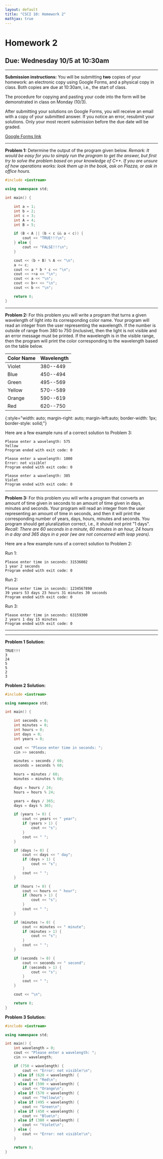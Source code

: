 ```yaml
---
layout: default
title: "CSCI 10: Homework 2"
mathjax: true
---
```


# Homework 2

## Due: Wednesday 10/5 at 10:30am

---

__Submission instructions:__ You will be submitting __two__ copies of your
homework: an electronic copy using Google Forms, and a physical copy in class.
Both copies are due at 10:30am, i.e., the start of class.

The procedure for copying and pasting your code into the form will be demonstrated
in class on Monday (10/3).

After submitting your solutions on Google Forms, you will receive an email with
a copy of your submitted answer. If you notice an error, resubmit your solutions.
Only your most recent submission before the due date will be graded.

[Google Forms link](//docs.google.com/a/scu.edu/forms/d/e/1FAIpQLScqacVldQD_wrVxZXwNTRDc_A9wTM4VGZ6bsKfotPYAvreUSw/viewform)

---

__Problem 1:__ Determine the output of the program given below. _Remark: It
would be easy for you to simply run the program to get the answer, but first
try to solve the problem based on your knowledge of C++. If you are
unsure of how operations works: look them up in the book, ask on Piazza, or
ask in office hours._

```cpp
#include <iostream>

using namespace std;

int main() {

    int a = 1;
    int b = 2;
    int c = 3;
    int A = 4;
    int B = 5;

    if (B < A || (b < c && a < c)) {
        cout << "TRUE!!!\n";
    } else {
        cout << "FALSE!!!\n";
    }

    cout << (b + B) % A << "\n";
    a += c;
    cout << a * b * c << "\n";
    cout << ++a << "\n";
    cout << a << "\n";
    cout << b++ << "\n";
    cout << b << "\n";

    return 0;
}
```

---

__Problem 2:__ For this problem you will write a program that turns a given
wavelength of light into its corresponding color name. Your program will read an
integer from the user representing the wavelength. If the number is outside of
range from 380 to 750 (inclusive), then the light is not visible and an error
message must be printed. If the wavelength is in the visible range, then the program will
print the color corresponding to the wavelength based on the table below.

| Color Name | Wavelength |
|------------|------------|
| Violet     | 380--449   |
| Blue       | 450--494   |
| Green      | 495--569   |
| Yellow     | 570--589   |
| Orange     | 590--619   |
| Red        | 620--750   |
{:style="width: auto; margin-right: auto; margin-left:auto; border-width: 1px; border-style: solid;"}

Here are a few example runs of a correct solution to Problem 3:

```
Please enter a wavelength: 575
Yellow
Program ended with exit code: 0
```

```
Please enter a wavelength: 1000
Error: not visible!
Program ended with exit code: 0
```

```
Please enter a wavelength: 385
Violet
Program ended with exit code: 0
```

---

__Problem 3:__ For this problem you will write a program that converts an amount
of time given in seconds to an amount of time given in days, minutes and
seconds. Your program will read an integer from the user representing an amount
of time in seconds, and then it will print the corresponding number of years, days, hours,
minutes and seconds. You program should get pluralization correct, i.e., it
should not print "1 days". _Recall: There are 60 seconds in a minute,
60 minutes in an hour, 24 hours in a day and 365 days in a year (we are not concerned
    with leap years)._

Here are a few example runs of a correct solution to Problem 2:

Run 1:

```
Please enter time in seconds: 31536002
1 year 2 seconds
Program ended with exit code: 0
```

Run 2:

```
Please enter time in seconds: 1234567890
39 years 53 days 23 hours 31 minutes 30 seconds
Program ended with exit code: 0
```

Run 3:

```
Please enter time in seconds: 63159300
2 years 1 day 15 minutes
Program ended with exit code: 0
```

---

---

__Problem 1 Solution:__

```
TRUE!!!
3
24
5
5
2
3
```


__Problem 2 Solution:__

```cpp
#include <iostream>

using namespace std;

int main() {

    int seconds = 0;
    int minutes = 0;
    int hours = 0;
    int days = 0;
    int years = 0;

    cout << "Please enter time in seconds: ";
    cin >> seconds;

    minutes = seconds / 60;
    seconds = seconds % 60;

    hours = minutes / 60;
    minutes = minutes % 60;

    days = hours / 24;
    hours = hours % 24;

    years = days / 365;
    days = days % 365;

    if (years != 0) {
        cout << years << " year";
        if (years > 1) {
            cout << "s";
        }
        cout << " ";
    }

    if (days != 0) {
        cout << days << " day";
        if (days > 1) {
            cout << "s";
        }
        cout << " ";
    }

    if (hours != 0) {
        cout << hours << " hour";
        if (hours > 1) {
            cout << "s";
        }
        cout << " ";
    }

    if (minutes != 0) {
        cout << minutes << " minute";
        if (minutes > 1) {
            cout << "s";
        }
        cout << " ";
    }

    if (seconds != 0) {
        cout << seconds << " second";
        if (seconds > 1) {
            cout << "s";
        }
        cout << " ";
    }

    cout << "\n";

    return 0;
}
```

__Problem 3 Solution:__

```cpp
#include <iostream>

using namespace std;

int main() {
    int wavelength = 0;
    cout << "Please enter a wavelength: ";
    cin >> wavelength;

    if (750 < wavelength) {
        cout << "Error: not visible!\n";
    } else if (620 < wavelength) {
        cout << "Red\n";
    } else if (590 < wavelength) {
        cout << "Orange\n";
    } else if (570 < wavelength) {
        cout << "Yellow\n";
    } else if (495 < wavelength) {
        cout << "Green\n";
    } else if (450 < wavelength) {
        cout << "Blue\n";
    } else if (380 < wavelength) {
        cout << "Violet\n";
    } else {
        cout << "Error: not visible!\n";
    }

    return 0;
}
```
